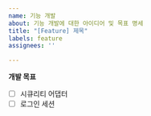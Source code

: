 ```yaml
---
name: 기능 개발
about: 기능 개발에 대한 아이디어 및 목표 명세
title: "[Feature] 제목"
labels: feature
assignees: ''

---
```


**개발 목표**
- [ ] 시큐리티 어댑터
- [ ] 로그인 세션
